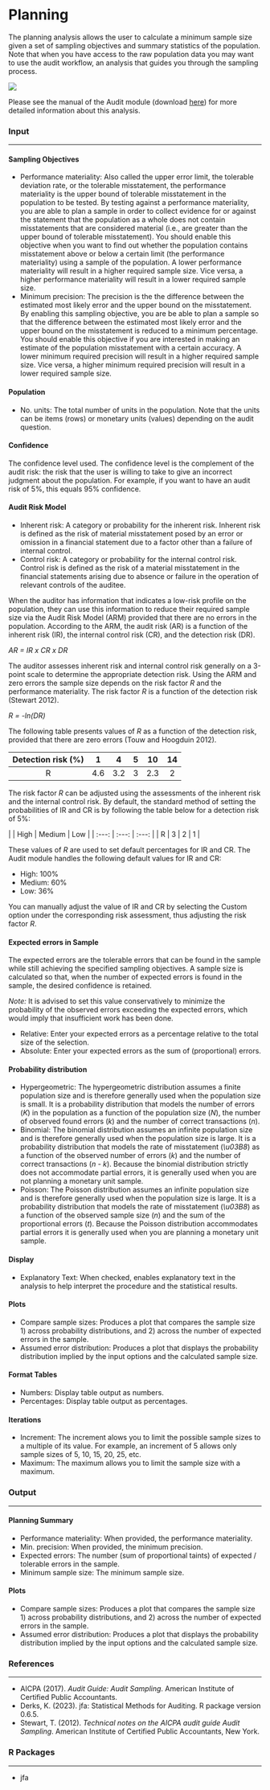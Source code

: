 Planning
===

The planning analysis allows the user to calculate a minimum sample size given a set of sampling objectives and summary statistics of the population. Note that when you have access to the raw population data you may want to use the audit workflow, an analysis that guides you through the sampling process.

<img src="%HELP_FOLDER%/img/workflowPlanning.png" />

Please see the manual of the Audit module (download [here](https://github.com/jasp-stats/jaspAudit/raw/master/man/manual.pdf)) for more detailed information about this analysis.

### Input
---

#### Sampling Objectives
- Performance materiality: Also called the upper error limit, the tolerable deviation rate, or the tolerable misstatement, the performance materiality is the upper bound of tolerable misstatement in the population to be tested. By testing against a performance materiality, you are able to plan a sample in order to collect evidence for or against the statement that the population as a whole does not contain misstatements that are considered material (i.e., are greater than the upper bound of tolerable misstatement). You should enable this objective when you want to find out whether the population contains misstatement above or below a certain limit (the performance materiality) using a sample of the population. A lower performance materiality will result in a higher required sample size. Vice versa, a higher performance materiality will result in a lower required sample size.
- Minimum precision: The precision is the the difference between the estimated most likely error and the upper bound on the misstatement. By enabling this sampling objective, you are be able to plan a sample so that the difference between the estimated most likely error and the upper bound on the misstatement is reduced to a minimum percentage. You should enable this objective if you are interested in making an estimate of the population misstatement with a certain accuracy. A lower minimum required precision will result in a higher required sample size. Vice versa, a higher minimum required precision will result in a lower required sample size.

#### Population
- No. units: The total number of units in the population. Note that the units can be items (rows) or monetary units (values) depending on the audit question.

#### Confidence
The confidence level used. The confidence level is the complement of the audit risk: the risk that the user is willing to take to give an incorrect judgment about the population. For example, if you want to have an audit risk of 5%, this equals 95% confidence.

#### Audit Risk Model
- Inherent risk: A category or probability for the inherent risk. Inherent risk is defined as the risk of material misstatement posed by an error or omission in a financial statement due to a factor other than a failure of internal control.
- Control risk: A category or probability for the internal control risk. Control risk is defined as the risk of a material misstatement in the financial statements arising due to absence or failure in the operation of relevant controls of the auditee.

When the auditor has information that indicates a low-risk profile on the population, they can use this information to reduce their required sample size via the Audit Risk Model (ARM) provided that there are no errors in the population. According to the ARM, the audit risk (AR) is a function of the inherent risk (IR), the internal control risk (CR), and the detection risk (DR).

*AR = IR x CR x DR*

The auditor assesses inherent risk and internal control risk generally on a 3-point scale to determine the appropriate detection risk. Using the ARM and zero errors the sample size depends on the risk factor *R* and the performance materiality. The risk factor *R* is a function of the detection risk (Stewart 2012).

*R = -ln(DR)*

The following table presents values of *R* as a function of the detection risk, provided that there are zero errors (Touw and Hoogduin 2012).

| Detection risk (%) | 1 | 4 | 5 | 10 | 14 |
| :---: | :---: | :---: | :---: | :---: | :---: |
| R | 4.6 | 3.2 | 3 | 2.3 | 2 |

The risk factor *R* can be adjusted using the assessments of the inherent risk and the internal control risk. By default, the standard method of setting the probabilities of IR and CR is by following the table below for a detection risk of 5%:

|  | High | Medium | Low | 
| :---: | :---: | :---: |
| R | 3 | 2 | 1 |

These values of *R* are used to set default percentages for IR and CR. The Audit module handles the following default values for IR and CR:

- High: 100%
- Medium: 60%
- Low: 36%

You can manually adjust the value of IR and CR by selecting the Custom option under the corresponding risk assessment, thus adjusting the risk factor *R*.

#### Expected errors in Sample
The expected errors are the tolerable errors that can be found in the sample while still achieving the specified sampling objectives. A sample size is calculated so that, when the number of expected errors is found in the sample, the desired confidence is retained.

*Note:* It is advised to set this value conservatively to minimize the probability of the observed errors exceeding the expected errors, which would imply that insufficient work has been done.

- Relative: Enter your expected errors as a percentage relative to the total size of the selection.
- Absolute: Enter your expected errors as the sum of (proportional) errors.

#### Probability distribution
- Hypergeometric: The hypergeometric distribution assumes a finite population size and is therefore generally used when the population size is small. It is a probability distribution that models the number of errors (*K*) in the population as a function of the population size (*N*), the number of observed found errors (*k*) and the number of correct transactions (*n*).
- Binomial: The binomial distribution assumes an infinite population size and is therefore generally used when the population size is large. It is a probability distribution that models the rate of misstatement (*\u03B8*) as a function of the observed number of errors (*k*) and the number of correct transactions (*n - k*). Because the binomial distribution strictly does not accommodate partial errors, it is generally used when you are not planning a monetary unit sample.
- Poisson: The Poisson distribution assumes an infinite population size and is therefore generally used when the population size is large. It is a probability distribution that models the rate of misstatement (*\u03B8*) as a function of the observed sample size (*n*) and the sum of the proportional errors (*t*). Because the Poisson distribution accommodates partial errors it is generally used when you are planning a monetary unit sample.

#### Display
- Explanatory Text: When checked, enables explanatory text in the analysis to help interpret the procedure and the statistical results.

#### Plots
- Compare sample sizes: Produces a plot that compares the sample size 1) across probability distributions, and 2) across the number of expected errors in the sample.
- Assumed error distribution: Produces a plot that displays the probability distribution implied by the input options and the calculated sample size.

#### Format Tables
- Numbers: Display table output as numbers.
- Percentages: Display table output as percentages.

#### Iterations
- Increment: The increment alows you to limit the possible sample sizes to a multiple of its value. For example, an increment of 5 allows only sample sizes of 5, 10, 15, 20, 25, etc.
- Maximum: The maximum allows you to limit the sample size with a maximum.

### Output
---

#### Planning Summary
- Performance materiality: When provided, the performance materiality.
- Min. precision: When provided, the minimum precision.
- Expected errors: The number (sum of proportional taints) of expected / tolerable errors in the sample.
- Minimum sample size: The minimum sample size.

#### Plots
- Compare sample sizes: Produces a plot that compares the sample size 1) across probability distributions, and 2) across the number of expected errors in the sample.
- Assumed error distribution: Produces a plot that displays the probability distribution implied by the input options and the calculated sample size.

### References
---
- AICPA (2017). <i>Audit Guide: Audit Sampling</i>. American Institute of Certified Public Accountants.
- Derks, K. (2023). jfa: Statistical Methods for Auditing. R package version 0.6.5.
- Stewart, T. (2012). <i>Technical notes on the AICPA audit guide Audit Sampling</i>. American Institute of Certified Public Accountants, New York.

### R Packages
---
- jfa
